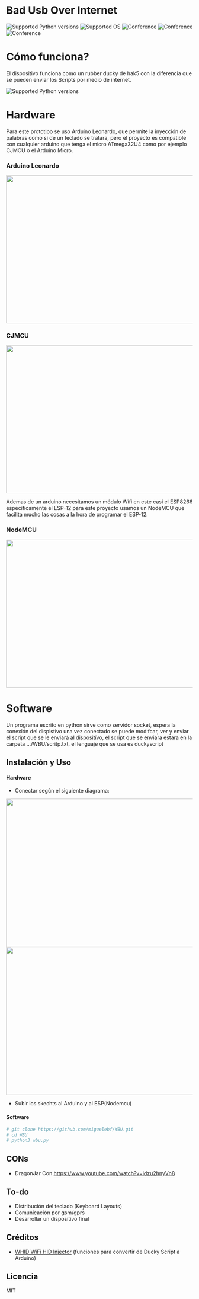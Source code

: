 # Bad Usb Over Internet
![Supported Python versions](https://img.shields.io/badge/python-3.6-orange.svg)  ![Supported OS](https://img.shields.io/badge/Supported%20OS-Kali_Linux-yellow.svg)  ![Conference](https://img.shields.io/badge/DragonJarCon-Colombia_2018-g.svg) ![Conference](https://img.shields.io/badge/EcuaHack-Ecuador_2018-g.svg) ![Conference](https://img.shields.io/badge/EkoParty-Argentina_2018-g.svg)

# Cómo funciona?
 El dispositivo funciona como un rubber ducky de hak5 con la diferencia que se pueden enviar los Scripts por medio de internet.
 
 ![Supported Python versions](https://raw.githubusercontent.com/miguelebf/WBU/master/Imagenes/esquema.png)


# Hardware
Para este prototipo se uso Arduino Leonardo, que permite la inyección de palabras como si de un teclado se tratara, pero el 
proyecto  es compatible  con cualquier arduino  que tenga el micro ATmega32U4 como por  ejemplo  CJMCU o el  Arduino Micro.  

### Arduino Leonardo
<img src="https://raw.githubusercontent.com/miguelebf/WBU/master/Imagenes/20180906_162546.jpg" width="600" height="400" /> 



### CJMCU
<img src="https://raw.githubusercontent.com/miguelebf/WBU/master/Imagenes/20180906_162526.jpg" width="600" height="400" /> 

Ademas de un arduino necesitamos un módulo Wifi en este casi el  ESP8266 específicamente el  ESP-12 para este proyecto 
usamos un NodeMCU que facilita mucho las cosas a la hora de programar el ESP-12.

### NodeMCU
<img src="https://raw.githubusercontent.com/miguelebf/WBU/master/Imagenes/20180906_162517.jpg" width="600" height="400" /> 
 
 # Software
 Un programa escrito en python sirve como servidor socket, espera la conexión del dispistívo una vez conectado se puede modifcar, ver y enviar el script que se le enviará al dispositívo, el script que se enviara estara en la carpeta .../WBU/scritp.txt, el lenguaje que se usa es duckyscript  

## Instalación y Uso 
#### Hardware
- Conectar según el siguiente diagrama:
<img src="https://raw.githubusercontent.com/miguelebf/WBU/master/Imagenes/esquemaConexion.PNG" width="600" height="400" /> 
<img src="https://raw.githubusercontent.com/miguelebf/WBU/master/Imagenes/20180906_162647.jpg" width="600" height="400" /> 

- Subir los skechts al Arduino y al ESP(Nodemcu)

#### Software
```sh
# git clone https://github.com/miguelebf/WBU.git
# cd WBU
# python3 wbu.py
```
## CONs
 - DragonJar Con
https://www.youtube.com/watch?v=idzu2hnyVn8

## To-do

 - Distribución del teclado (Keyboard Layouts) 
 - Comunicación por gsm/gprs
 - Desarrollar un dispositivo final

 ## Créditos

 - [WHID WiFi HID Injector](https://github.com/whid-injector/WHID) (funciones para convertir de Ducky Script a Arduino) 

Licencia
----

MIT
